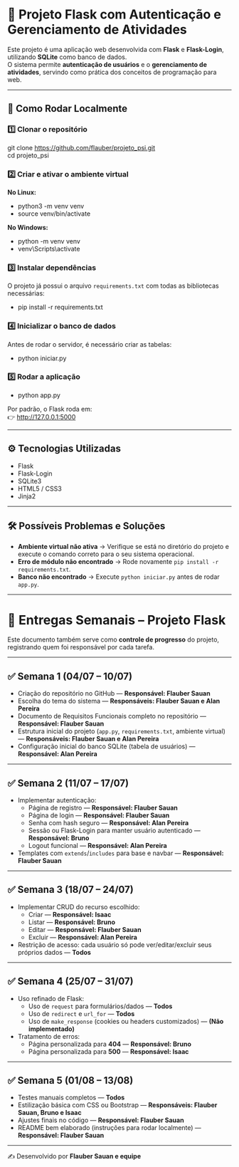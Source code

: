 # 📝 Projeto Flask com Autenticação e Gerenciamento de Atividades

Este projeto é uma aplicação web desenvolvida com **Flask** e **Flask-Login**, utilizando **SQLite** como banco de dados.  
O sistema permite **autenticação de usuários** e o **gerenciamento de atividades**, servindo como prática dos conceitos de programação para web.

---

## 🚀 Como Rodar Localmente

### 1️⃣ Clonar o repositório
git clone https://github.com/flauber/projeto_psi.git  
cd projeto_psi  

### 2️⃣ Criar e ativar o ambiente virtual
**No Linux:**
- python3 -m venv venv  
- source venv/bin/activate  

**No Windows:**
- python -m venv venv  
- venv\Scripts\activate  

### 3️⃣ Instalar dependências
O projeto já possui o arquivo `requirements.txt` com todas as bibliotecas necessárias:  
- pip install -r requirements.txt  

### 4️⃣ Inicializar o banco de dados
Antes de rodar o servidor, é necessário criar as tabelas:  
- python iniciar.py  

### 5️⃣ Rodar a aplicação
- python app.py  

Por padrão, o Flask roda em:  
👉 http://127.0.0.1:5000  

---

## ⚙️ Tecnologias Utilizadas
- Flask  
- Flask-Login  
- SQLite3  
- HTML5 / CSS3  
- Jinja2  

---

## 🛠️ Possíveis Problemas e Soluções

- **Ambiente virtual não ativa** → Verifique se está no diretório do projeto e execute o comando correto para o seu sistema operacional.  
- **Erro de módulo não encontrado** → Rode novamente `pip install -r requirements.txt`.  
- **Banco não encontrado** → Execute `python iniciar.py` antes de rodar `app.py`.  

---

# 📅 Entregas Semanais – Projeto Flask

Este documento também serve como **controle de progresso** do projeto, registrando quem foi responsável por cada tarefa.

---

## ✅ Semana 1 (04/07 – 10/07)
- Criação do repositório no GitHub — **Responsável: Flauber Sauan**  
- Escolha do tema do sistema — **Responsáveis: Flauber Sauan e Alan Pereira**  
- Documento de Requisitos Funcionais completo no repositório — **Responsável: Flauber Sauan**  
- Estrutura inicial do projeto (`app.py`, `requirements.txt`, ambiente virtual) — **Responsáveis: Flauber Sauan e Alan Pereira**  
- Configuração inicial do banco SQLite (tabela de usuários) — **Responsável: Alan Pereira**  

---

## ✅ Semana 2 (11/07 – 17/07)
- Implementar autenticação:
  - Página de registro — **Responsável: Flauber Sauan**  
  - Página de login — **Responsável: Flauber Sauan**  
  - Senha com hash seguro — **Responsável: Alan Pereira**  
  - Sessão ou Flask-Login para manter usuário autenticado — **Responsável: Bruno**  
  - Logout funcional — **Responsável: Alan Pereira**  
- Templates com `extends`/`includes` para base e navbar — **Responsável: Flauber Sauan**  

---

## ✅ Semana 3 (18/07 – 24/07)
- Implementar CRUD do recurso escolhido:
  - Criar — **Responsável: Isaac**  
  - Listar — **Responsável: Bruno**  
  - Editar — **Responsável: Flauber Sauan**  
  - Excluir — **Responsável: Alan Pereira**  
- Restrição de acesso: cada usuário só pode ver/editar/excluir seus próprios dados — **Todos**  

---

## ✅ Semana 4 (25/07 – 31/07)
- Uso refinado de Flask:
  - Uso de `request` para formulários/dados — **Todos**  
  - Uso de `redirect` e `url_for` — **Todos**  
  - Uso de `make_response` (cookies ou headers customizados) — **(Não implementado)**  
- Tratamento de erros:
  - Página personalizada para **404** — **Responsável: Bruno**  
  - Página personalizada para **500** — **Responsável: Isaac**  

---

## ✅ Semana 5 (01/08 – 13/08)
- Testes manuais completos — **Todos**  
- Estilização básica com CSS ou Bootstrap — **Responsáveis: Flauber Sauan, Bruno e Isaac**  
- Ajustes finais no código — **Responsável: Flauber Sauan**  
- README bem elaborado (instruções para rodar localmente) — **Responsável: Flauber Sauan**  

---

✍️ Desenvolvido por **Flauber Sauan e equipe**
